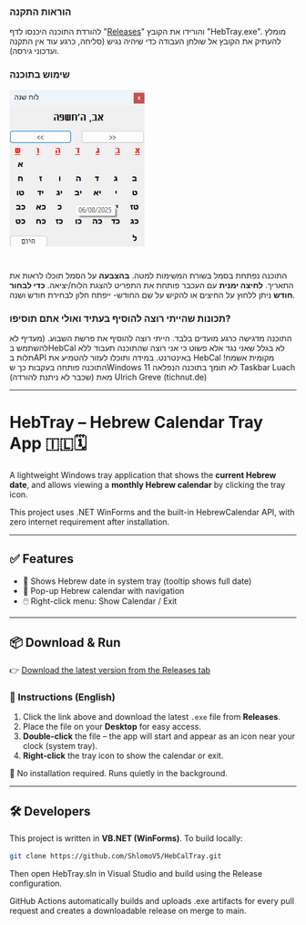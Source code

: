 ### הוראות התקנה
להורדת התוכנה היכנסו לדף "[Releases](https://github.com/ShlomoV5/HebCalTray/releases)" והורידו את הקובץ "HebTray.exe".
מומלץ להעתיק את הקובץ אל שולחן העבודה כדי שיהיה נגיש (סליחה, כרגע עוד אין התקנה ועדכוני גירסה).
### שימוש בתוכנה
![צילום מסך Screenshot](screenshot.png)
#
התוכנה נפתחת בסמל בשורת המשימות למטה.
**בהצבעה** על הסמל תוכלו לראות את התאריך.
**לחיצה ימנית** עם העכבר פותחת את התפריט להצגת הלוח/יציאה.
**כדי לבחור חודש** ניתן ללחוץ על החיצים או להקיש על שם החודש- ייפתח חלון לבחירת חודש ושנה.

### תכונות שהייתי רוצה להוסיף בעתיד ואולי אתם תוסיפו?
התוכנה מדגישה כרגע מועדים בלבד. הייתי רוצה להוסיף את פרשת השבוע. (מעדיף לא להשתמש בHebCal לא בגלל שאני נגד אלא פשוט כי אני רוצה שהתוכנה תעבוד ללא תלות בAPI באינטרנט. במידה ותוכלו לעזור להטמיע את HebCal מקומית אשמח!
התוכנה פותחה בעקבות כך שWindows 11 לא תומך בתוכנה הנפלאה Taskbar Luach (שכבר לא ניתנת להורדה) מאת Ulrich Greve (tichnut.de)


---

# HebTray – Hebrew Calendar Tray App 🇮🇱🗓


A lightweight Windows tray application that shows the **current Hebrew date**, and allows viewing a **monthly Hebrew calendar** by clicking the tray icon.

This project uses .NET WinForms and the built-in HebrewCalendar API, with zero internet requirement after installation.

---

## ✅ Features

- 🕎 Shows Hebrew date in system tray (tooltip shows full date)
- 📅 Pop-up Hebrew calendar with navigation
- 🖱️ Right-click menu: Show Calendar / Exit

---

## 📦 Download & Run

👉 [Download the latest version from the Releases tab](https://github.com/ShlomoV5/HebCalTray/releases)

### 🧠 Instructions (English)

1. Click the link above and download the latest `.exe` file from **Releases**.
2. Place the file on your **Desktop** for easy access.
3. **Double-click** the file – the app will start and appear as an icon near your clock (system tray).
4. **Right-click** the tray icon to show the calendar or exit.

📝 No installation required. Runs quietly in the background.

---


## 🛠 Developers

This project is written in **VB.NET (WinForms)**. To build locally:

```bash
git clone https://github.com/ShlomoV5/HebCalTray.git
```
Then open HebTray.sln in Visual Studio and build using the Release configuration.

GitHub Actions automatically builds and uploads .exe artifacts for every pull request and creates a downloadable release on merge to main.
